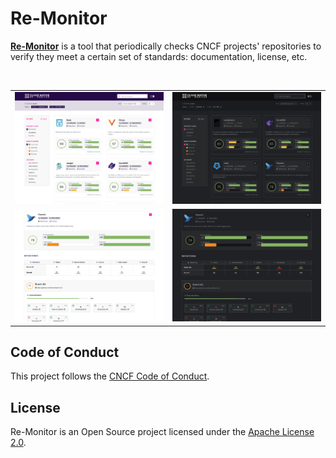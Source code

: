 # Re-Monitor

[**Re-Monitor**](https://demo.re-monitor.io) is a tool that periodically checks CNCF projects' repositories to verify they meet a certain set of standards: documentation, license, etc.

<br/>
<table>
    <tr>
        <td width="50%"><img src="docs/screenshots/search-light.png?raw=true"></td>
        <td width="50%"><img src="docs/screenshots/search-dark.png?raw=true"></td>
    </tr>
    <tr>
        <td width="50%"><img src="docs/screenshots/project-light.png?raw=true"></td>
        <td width="50%"><img src="docs/screenshots/project-dark.png?raw=true"></td>
    </tr>
</table>

## Code of Conduct

This project follows the [CNCF Code of Conduct](https://github.com/cncf/foundation/blob/master/code-of-conduct.md).

## License

Re-Monitor is an Open Source project licensed under the [Apache License 2.0](https://www.apache.org/licenses/LICENSE-2.0).
